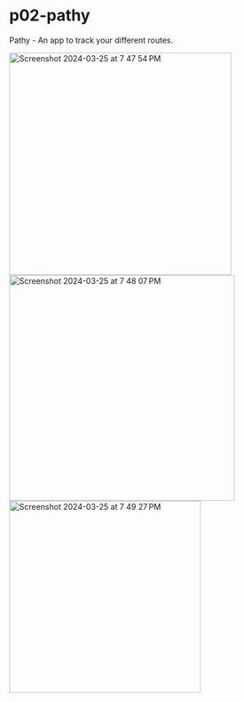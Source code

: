 # p02-pathy
Pathy - An app to track your different routes.

<img width="400" alt="Screenshot 2024-03-25 at 7 47 54 PM" src="https://github.com/mkdrabik/Pathy/assets/111398844/b14ed980-da4a-42e1-bda3-90f6b61fd37b">

<img width="406" alt="Screenshot 2024-03-25 at 7 48 07 PM" src="https://github.com/mkdrabik/Pathy/assets/111398844/81fe0392-4aed-4417-99aa-9c49d48d1853">

<img width="345" alt="Screenshot 2024-03-25 at 7 49 27 PM" src="https://github.com/mkdrabik/Pathy/assets/111398844/91da48c3-9fe0-4efa-bd44-c682843abfc5">
